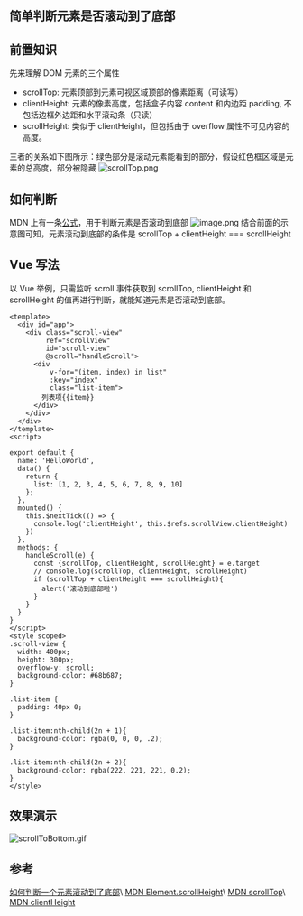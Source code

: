 <!---->

## 简单判断元素是否滚动到了底部<!----><!---->

<!---->

<!---->

<!---->

## 前置知识

先来理解 DOM 元素的三个属性

* scrollTop: 元素顶部到元素可视区域顶部的像素距离（可读写）
* clientHeight: 元素的像素高度，包括盒子内容 content 和内边距 padding, 不包括边框外边距和水平滚动条（只读）
* scrollHeight: 类似于 clientHeight，但包括由于 overflow 属性不可见内容的高度。

三者的关系如下图所示：绿色部分是滚动元素能看到的部分，假设红色框区域是元素的总高度，部分被隐藏 ![scrollTop.png](https://p3-juejin.byteimg.com/tos-cn-i-k3u1fbpfcp/6a6ad158a63843b6af788367d040fc0c~tplv-k3u1fbpfcp-zoom-in-crop-mark:1512:0:0:0.awebp)

## 如何判断

MDN 上有一条[公式](https://link.juejin.cn/?target=https%3A%2F%2Fdeveloper.mozilla.org%2Fen-US%2Fdocs%2FWeb%2FAPI%2FElement%2FscrollHeight "https://developer.mozilla.org/en-US/docs/Web/API/Element/scrollHeight")，用于判断元素是否滚动到底部 ![image.png](https://p3-juejin.byteimg.com/tos-cn-i-k3u1fbpfcp/038223d328624f29a419a94e5a5e492c~tplv-k3u1fbpfcp-zoom-in-crop-mark:1512:0:0:0.awebp) 结合前面的示意图可知，元素滚动到底部的条件是 scrollTop + clientHeight === scrollHeight

## Vue 写法

以 Vue 举例，只需监听 scroll 事件获取到 scrollTop, clientHeight 和 scrollHeight 的值再进行判断，就能知道元素是否滚动到底部。

```
<template>
  <div id="app">
    <div class="scroll-view"
         ref="scrollView"
         id="scroll-view"
         @scroll="handleScroll">
      <div
          v-for="(item, index) in list"
          :key="index"
          class="list-item">
        列表项{{item}}
      </div>
    </div>
  </div>
</template>
<script>

export default {
  name: 'HelloWorld',
  data() {
    return {
      list: [1, 2, 3, 4, 5, 6, 7, 8, 9, 10]
    };
  },
  mounted() {
    this.$nextTick(() => {
      console.log('clientHeight', this.$refs.scrollView.clientHeight)
    })
  },
  methods: {
    handleScroll(e) {
      const {scrollTop, clientHeight, scrollHeight} = e.target
      // console.log(scrollTop, clientHeight, scrollHeight)
      if (scrollTop + clientHeight === scrollHeight){
        alert('滚动到底部啦')
      }
    }
  }
}
</script>
<style scoped>
.scroll-view {
  width: 400px;
  height: 300px;
  overflow-y: scroll;
  background-color: #68b687;
}

.list-item {
  padding: 40px 0;
}

.list-item:nth-child(2n + 1){
  background-color: rgba(0, 0, 0, .2);
}

.list-item:nth-child(2n + 2){
  background-color: rgba(222, 221, 221, 0.2);
}
</style>
```

## 效果演示

![scrollToBottom.gif](https://p3-juejin.byteimg.com/tos-cn-i-k3u1fbpfcp/29c047c8a3f141c7b1abdbec25fa439b~tplv-k3u1fbpfcp-zoom-in-crop-mark:1512:0:0:0.awebp)

## 参考

[如何判断一个元素滚动到了底部](https://link.juejin.cn/?target=https%3A%2F%2Fwww.cnblogs.com%2Fweiyf%2Fp%2F8718051.html "https://www.cnblogs.com/weiyf/p/8718051.html")\
[MDN Element.scrollHeight](https://link.juejin.cn/?target=https%3A%2F%2Fdeveloper.mozilla.org%2Fen-US%2Fdocs%2FWeb%2FAPI%2FElement%2FscrollHeight "https://developer.mozilla.org/en-US/docs/Web/API/Element/scrollHeight")\
[MDN scrollTop](https://link.juejin.cn/?target=https%3A%2F%2Fdeveloper.mozilla.org%2Fen-US%2Fdocs%2FWeb%2FAPI%2FElement%2FscrollTop "https://developer.mozilla.org/en-US/docs/Web/API/Element/scrollTop")\
[MDN clientHeight](https://link.juejin.cn/?target=https%3A%2F%2Fdeveloper.mozilla.org%2Fen-US%2Fdocs%2FWeb%2FAPI%2FElement%2FclientHeight "https://developer.mozilla.org/en-US/docs/Web/API/Element/clientHeight")

<!---->
